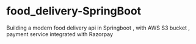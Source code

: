 # food_delivery-SpringBoot
Building a modern food delivery api in Springboot , with AWS S3 bucket , payment service integrated with Razorpay 
